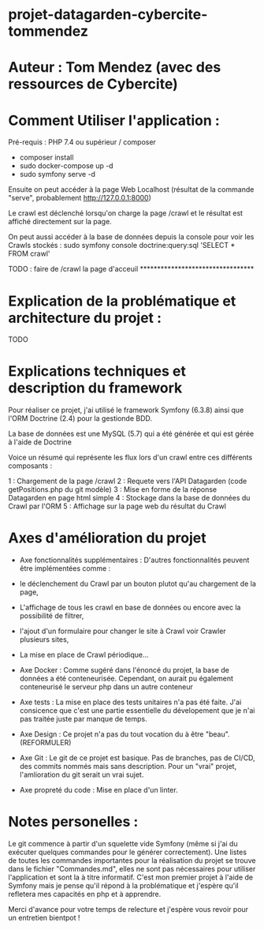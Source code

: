# projet-datagarden-cybercite-tommendez
# Auteur : Tom Mendez (avec des ressources de Cybercite)

# Comment Utiliser l'application :
Pré-requis : PHP 7.4 ou supérieur / composer

- composer install
- sudo docker-compose up -d
- sudo symfony serve -d

Ensuite on peut accéder à la page Web Localhost (résultat de la commande "serve", probablement http://127.0.0.1:8000)

Le crawl est déclenché lorsqu'on charge la page /crawl et le résultat est affiché directement sur la page.

On peut aussi accéder à la base de données depuis la console pour voir les Crawls stockés :
sudo symfony console doctrine:query:sql 'SELECT * FROM crawl'

TODO : faire de /crawl la page d'acceuil *********************************


# Explication de la problématique et architecture du projet :
TODO


# Explications techniques et description du framework
Pour réaliser ce projet, j'ai utilisé le framework Symfony (6.3.8) ainsi que l'ORM Doctrine (2.4) pour la gestionde BDD.

La base de données est une MySQL (5.7) qui a été générée et qui est gérée à l'aide de Doctrine

Voice un résumé qui représente les flux lors d'un crawl entre ces différents composants :

1 : Chargement de la page /crawl
2 : Requete vers l'API Datagarden (code getPositions.php du git modèle)
3 : Mise en forme de la réponse Datagarden en page html simple
4 : Stockage dans la base de données du Crawl par l'ORM
5 : Affichage sur la page web du résultat du Crawl


# Axes d'amélioration du projet
- Axe fonctionnalités supplémentaires :
D'autres fonctionnalités peuvent être implémentées comme :
- le déclenchement du Crawl par un bouton plutot qu'au chargement de la page,
- L'affichage de tous les crawl en base de données ou encore avec la possibilité de filtrer,
- l'ajout d'un formulaire pour changer le site à Crawl voir Crawler plusieurs sites,
- La mise en place de Crawl périodique...

- Axe Docker :
Comme sugéré dans l'énoncé du projet, la base de données a été conteneurisée.
Cependant, on aurait pu également conteneurisé le serveur php dans un autre conteneur

- Axe tests :
La mise en place des tests unitaires n'a pas été faite.
J'ai consicence que c'est une partie essentielle du dévelopement que je n'ai pas traitée juste par manque de temps.

- Axe Design :
Ce projet n'a pas du tout vocation du à être "beau". (REFORMULER)

- Axe Git :
Le git de ce projet est basique. Pas de branches, pas de CI/CD, des commits nommés mais sans description.
Pour un "vrai" projet, l'amlioration du git serait un vrai sujet.

- Axe propreté du code :
Mise en place d'un linter.


# Notes personelles :
Le git commence à partir d'un squelette vide Symfony (même si j'ai du exécuter quelques commandes pour le générer correctement).
Une listes de toutes les commandes importantes pour la réalisation du projet se trouve dans le fichier "Commandes.md", elles ne sont pas nécessaires pour utiliser l'application et sont la à titre informatif.
C'est mon premier projet à l'aide de Symfony mais je pense qu'il répond à la problématique et j'espère qu'il refletera mes capacités en php et à apprendre.

Merci d'avance pour votre temps de relecture et j'espère vous revoir pour un entretien bientpot !
